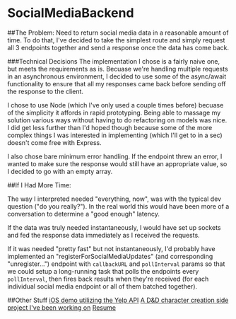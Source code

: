 # SocialMediaBackend

##The Problem:
Need to return social media data in a reasonable amount of time. To do that, I've decided to take the simplest route and simply request all 3 endpoints together and send a response once the data has come back.

###Technical Decisions
The implementation I chose is a fairly naive one, but meets the requirements as is. Becuase we're handling multiple requests in an asynchronous environment, I decided to use some of the async/await functionality to ensure that all my responses came back before sending off the response to the client.

I chose to use Node (which I've only used a couple times before) becuase of the simplicity it affords in rapid prototyping. Being able to massage my solution various ways without having to do refactoring on models was nice. I did get less further than I'd hoped though because some of the more complex things I was interested in implementing (which I'll get to in a sec) doesn't come free with Express.

I also chose bare minimum error handling. If the endpoint threw an error, I wanted to make sure the response would still have an appropriate value, so I decided to go with an empty array.

##If I Had More Time:

The way I interpreted needed "everything, now", was with the typical dev question ("do you really?"). In the real world this would have been more of a conversation to determine a "good enough" latency. 

If the data was truly needed instantaneously, I would have set up sockets and fed the response data immediately as I received the requests. 

If it was needed "pretty fast" but not instantaneously, I'd probably have implemented an "registerForSocialMediaUpdates" (and corresponding "unregister...") endpoint with `callbackURL` and `pollInterval` params so that we could setup a long-running task that polls the endpoints every `pollInterval`, then fires back results when they're received (for each individual social media endpoint or all of them batched together).

##Other Stuff
[iOS demo utilizing the Yelp API](https://github.com/atmikev/YelpSearchDemo)
[A D&D character creation side project I've been working on](https://github.com/atmikev/squire)
[Resume](https://docs.google.com/document/d/1w-604k_DhAxreM7rInAyZ_p35SmFCj1aVCpT_5W8kqQ/edit?usp=sharing)